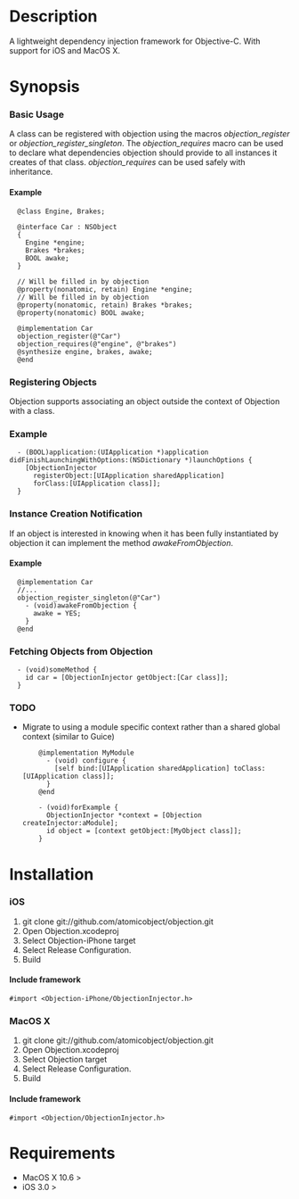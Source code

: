Description
===========

A lightweight dependency injection framework for Objective-C. With support for iOS and MacOS X.

Synopsis
========

### Basic Usage

A class can be registered with objection using the macros *objection_register* or *objection_register_singleton*. The *objection_requires* macro can be used to declare what dependencies objection should provide to all instances it creates of that class. *objection_requires* can be used safely with inheritance.

#### Example

      @class Engine, Brakes;
    
      @interface Car : NSObject
      {
        Engine *engine;
        Brakes *brakes;
        BOOL awake;  
      }

      // Will be filled in by objection
      @property(nonatomic, retain) Engine *engine;
      // Will be filled in by objection
      @property(nonatomic, retain) Brakes *brakes;
      @property(nonatomic) BOOL awake;
    
      @implementation Car
      objection_register(@"Car")
      objection_requires(@"engine", @"brakes")
      @synthesize engine, brakes, awake;
      @end

### Registering Objects

Objection supports associating an object outside the context of Objection with a class.

### Example
      - (BOOL)application:(UIApplication *)application didFinishLaunchingWithOptions:(NSDictionary *)launchOptions {    
        [ObjectionInjector 
          registerObject:[UIApplication sharedApplication] 
          forClass:[UIApplication class]];  
      }

### Instance Creation Notification

If an object is interested in knowing when it has been fully instantiated by objection it can implement the method
*awakeFromObjection*.

#### Example
      @implementation Car
      //...
      objection_register_singleton(@"Car")
        - (void)awakeFromObjection {
          awake = YES;
        }
      @end  
      

### Fetching Objects from Objection

      - (void)someMethod {
        id car = [ObjectionInjector getObject:[Car class]];
      }

### TODO

* Migrate to using a module specific context rather than a shared global context (similar to Guice)

          @implementation MyModule
            - (void) configure {
              [self bind:[UIApplication sharedApplication] toClass:[UIApplication class]];
            }
          @end
    
          - (void)forExample {
            ObjectionInjector *context = [Objection createInjector:aModule];
            id object = [context getObject:[MyObject class]];
          }

Installation
=======

### iOS

1. git clone git://github.com/atomicobject/objection.git
2. Open Objection.xcodeproj
3. Select Objection-iPhone target
4. Select Release Configuration.
5. Build

#### Include framework
    #import <Objection-iPhone/ObjectionInjector.h>

### MacOS X

1. git clone git://github.com/atomicobject/objection.git
2. Open Objection.xcodeproj
3. Select Objection target
4. Select Release Configuration.
5. Build

#### Include framework
    #import <Objection/ObjectionInjector.h>

Requirements
============

* MacOS X 10.6 >
* iOS 3.0 >

